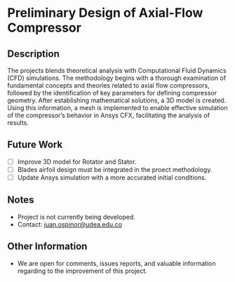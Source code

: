 # Preliminary Design of Axial-Flow Compressor 

## Description
The projects blends theoretical analysis with Computational Fluid Dynamics (CFD) simulations. The methodology begins with a thorough examination
of fundamental concepts and theories related to axial flow compressors, followed by the identification of key parameters for defining compressor geometry. After establishing mathematical solutions, a 3D model is created. Using this information, a mesh is implemented to enable effective simulation of the compressor’s behavior in Ansys CFX, facilitating the analysis of results.

## Future Work
- [ ] Improve 3D model for Rotator and Stator.
- [ ] Blades airfoil design must be integrated in the proect methodology.
- [ ] Update Ansys simulation with a more accurated initial conditions.

## Notes
- Project is not currently being developed.
- Contact: juan.ospinor@udea.edu.co

## Other Information
- We are open for comments, issues reports, and valuable information regarding to the improvement of this project.